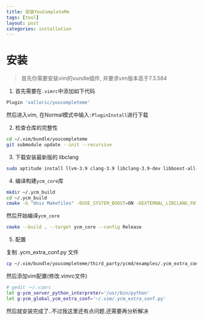```yaml
---
title: 安装YouCompleteMe
tags: [tool]
layout: post
categories: installation
---
```


# 安装

> 首先你需要安装vim的vundle插件, 并要求vim版本高于7.3.584

1. 首先需要在`.vimrc`中添加如下代码
``` bash
Plugin 'valloric/youcompleteme'
```
然后进入vim, 在Normal模式中输入`:PluginInstall`进行下载

2. 检查仓库的完整性

``` bash
cd ~/.vim/bundle/youcompleteme
git submodule update --init --recursive
```

3. 下载安装最新版的 libclang
``` bash
sudo aptitude install llvm-3.9 clang-3.9 libclang-3.9-dev libboost-all-dev
```

4. 编译构建`ycm_core`库

``` bash
mkdir ~/.ycm_build
cd ~/.ycm_build
cmake -G "Unix Makefiles" -DUSE_SYSTEM_BOOST=ON -DEXTERNAL_LIBCLANG_PATH=/usr/lib/x86_64-linux-gnu/libclang-3.9.so . ~/.vim/bundle/youcompleteme/third_party/ycmd/cpp
```
然后开始编译`ycm_core`
``` bash
cmake --build . --target ycm_core --config Release
```

5. 配置

复制 .ycm_extra_conf.py 文件
``` bash
cp ~/.vim/bundle/youcompleteme/third_party/ycmd/examples/.ycm_extra_conf.py ~/.vim/
```
然后添加vim配置(修改.vimrc文件)
``` bash
# gedit ～/.vimrc
let g:ycm_server_python_interpreter='/usr/bin/python'
let g:ycm_global_ycm_extra_conf='~/.vim/.ycm_extra_conf.py'
```

然后就安装完成了..不过我这里还有点问题.还需要再分析解决
